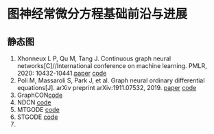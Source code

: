 # 图神经常微分方程基础前沿与进展
## 静态图 
1. Xhonneux L P, Qu M, Tang J. Continuous graph neural networks[C]//International conference on machine learning. PMLR, 2020: 10432-10441.[paper](https://proceedings.mlr.press/v119/xhonneux20a/xhonneux20a.pdf) [code](https://github.com/DeepGraphLearning/ContinuousGNN)
2. Poli M, Massaroli S, Park J, et al. Graph neural ordinary differential equations[J]. arXiv preprint arXiv:1911.07532, 2019. [paper](https://arxiv.org/pdf/1911.07532.pdf) [code](https://github.com/Zymrael/gde)
3. GraphCON[code](https://github.com/tk-rusch/GraphCON)
4. NDCN [code](https://github.com/calvin-zcx/ndcn)
6. MTGODE [code](https://github.com/GRAND-Lab/MTGODE)
7. STGODE [code](https://github.com/square-coder/STGODE)
8. 
